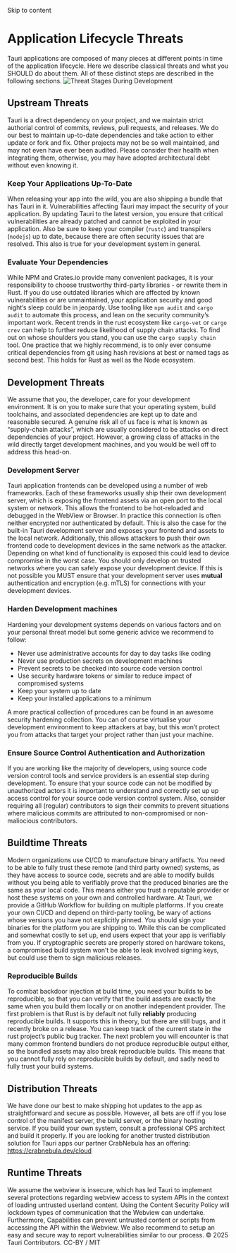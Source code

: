 Skip to content
# Application Lifecycle Threats
Tauri applications are composed of many pieces at different points in time of the application lifecycle. Here we describe classical threats and what you SHOULD do about them.
All of these distinct steps are described in the following sections.
![Threat Stages During Development](https://v2.tauri.app/_astro/application-flow-simple.X8I9EoEI_1s9LkI.svg)
## Upstream Threats
Tauri is a direct dependency on your project, and we maintain strict authorial control of commits, reviews, pull requests, and releases. We do our best to maintain up-to-date dependencies and take action to either update or fork and fix. Other projects may not be so well maintained, and may not even have ever been audited.
Please consider their health when integrating them, otherwise, you may have adopted architectural debt without even knowing it.
### Keep Your Applications Up-To-Date
When releasing your app into the wild, you are also shipping a bundle that has Tauri in it. Vulnerabilities affecting Tauri may impact the security of your application. By updating Tauri to the latest version, you ensure that critical vulnerabilities are already patched and cannot be exploited in your application. Also be sure to keep your compiler (`rustc`) and transpilers (`nodejs`) up to date, because there are often security issues that are resolved. This also is true for your development system in general.
### Evaluate Your Dependencies
While NPM and Crates.io provide many convenient packages, it is your responsibility to choose trustworthy third-party libraries - or rewrite them in Rust. If you do use outdated libraries which are affected by known vulnerabilities or are unmaintained, your application security and good night’s sleep could be in jeopardy.
Use tooling like `npm audit` and `cargo audit` to automate this process, and lean on the security community’s important work.
Recent trends in the rust ecosystem like `cargo-vet` or `cargo crev` can help to further reduce likelihood of supply chain attacks. To find out on whose shoulders you stand, you can use the `cargo supply chain` tool.
One practice that we highly recommend, is to only ever consume critical dependencies from git using hash revisions at best or named tags as second best. This holds for Rust as well as the Node ecosystem.
## Development Threats
We assume that you, the developer, care for your development environment. It is on you to make sure that your operating system, build toolchains, and associated dependencies are kept up to date and reasonable secured.
A genuine risk all of us face is what is known as “supply-chain attacks”, which are usually considered to be attacks on direct dependencies of your project. However, a growing class of attacks in the wild directly target development machines, and you would be well off to address this head-on.
### Development Server
Tauri application frontends can be developed using a number of web frameworks. Each of these frameworks usually ship their own development server, which is exposing the frontend assets via an open port to the local system or network. This allows the frontend to be hot-reloaded and debugged in the WebView or Browser.
In practice this connection is often neither encrypted nor authenticated by default. This is also the case for the built-in Tauri development server and exposes your frontend and assets to the local network. Additionally, this allows attackers to push their own frontend code to development devices in the same network as the attacker. Depending on what kind of functionality is exposed this could lead to device compromise in the worst case.
You should only develop on trusted networks where you can safely expose your development device. If this is not possible you MUST ensure that your development server uses **mutual** authentication and encryption (e.g. mTLS) for connections with your development devices.
### Harden Development machines
Hardening your development systems depends on various factors and on your personal threat model but some generic advice we recommend to follow:
  * Never use administrative accounts for day to day tasks like coding
  * Never use production secrets on development machines
  * Prevent secrets to be checked into source code version control
  * Use security hardware tokens or similar to reduce impact of compromised systems
  * Keep your system up to date
  * Keep your installed applications to a minimum


A more practical collection of procedures can be found in an awesome security hardening collection.
You can of course virtualise your development environment to keep attackers at bay, but this won’t protect you from attacks that target your project rather than just your machine.
### Ensure Source Control Authentication and Authorization
If you are working like the majority of developers, using source code version control tools and service providers is an essential step during development.
To ensure that your source code can not be modified by unauthorized actors it is important to understand and correctly set up up access control for your source code version control system.
Also, consider requiring all (regular) contributors to sign their commits to prevent situations where malicious commits are attributed to non-compromised or non-maliocious contributors.
## Buildtime Threats
Modern organizations use CI/CD to manufacture binary artifacts.
You need to be able to fully trust these remote (and third party owned) systems, as they have access to source code, secrets and are able to modify builds without you being able to verifiably prove that the produced binaries are the same as your local code. This means either you trust a reputable provider or host these systems on your own and controlled hardware.
At Tauri, we provide a GitHub Workflow for building on multiple platforms. If you create your own CI/CD and depend on third-party tooling, be wary of actions whose versions you have not explicitly pinned.
You should sign your binaries for the platform you are shipping to. While this can be complicated and somewhat costly to set up, end users expect that your app is verifiably from you.
If cryptographic secrets are properly stored on hardware tokens, a compromised build system won’t be able to leak involved signing keys, but could use them to sign malicious releases.
### Reproducible Builds
To combat backdoor injection at build time, you need your builds to be reproducible, so that you can verify that the build assets are exactly the same when you build them locally or on another independent provider.
The first problem is that Rust is by default not fully **reliably** producing reproducible builds. It supports this in theory, but there are still bugs, and it recently broke on a release.
You can keep track of the current state in the rust project’s public bug tracker.
The next problem you will encounter is that many common frontend bundlers do not produce reproducible output either, so the bundled assets may also break reproducible builds.
This means that you cannot fully rely on reproducible builds by default, and sadly need to fully trust your build systems.
## Distribution Threats
We have done our best to make shipping hot updates to the app as straightforward and secure as possible. However, all bets are off if you lose control of the manifest server, the build server, or the binary hosting service.
If you build your own system, consult a professional OPS architect and build it properly.
If you are looking for another trusted distribution solution for Tauri apps our partner CrabNebula has an offering: https://crabnebula.dev/cloud
## Runtime Threats
We assume the webview is insecure, which has led Tauri to implement several protections regarding webview access to system APIs in the context of loading untrusted userland content.
Using the Content Security Policy will lockdown types of communication that the Webview can undertake. Furthermore, Capabilities can prevent untrusted content or scripts from accessing the API within the Webview.
We also recommend to setup an easy and secure way to report vulnerabilities similar to our process.
© 2025 Tauri Contributors. CC-BY / MIT
